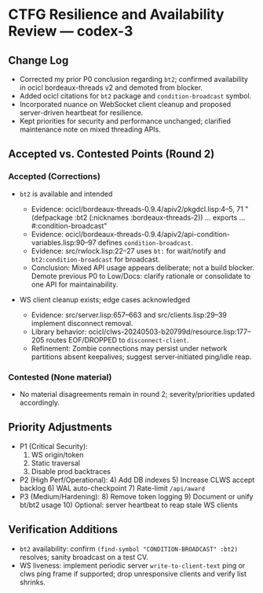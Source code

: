 # CTFG Resilience and Availability Review — codex-3

## Change Log
- Corrected my prior P0 conclusion regarding `bt2`; confirmed availability in ocicl bordeaux-threads v2 and demoted from blocker.
- Added ocicl citations for `bt2` package and `condition-broadcast` symbol.
- Incorporated nuance on WebSocket client cleanup and proposed server-driven heartbeat for resilience.
- Kept priorities for security and performance unchanged; clarified maintenance note on mixed threading APIs.

## Accepted vs. Contested Points (Round 2)

### Accepted (Corrections)
- `bt2` is available and intended
  - Evidence: ocicl/bordeaux-threads-0.9.4/apiv2/pkgdcl.lisp:4–5, 71
    "(defpackage :bt2 (:nicknames :bordeaux-threads-2)) … exports … #:condition-broadcast"
  - Evidence: ocicl/bordeaux-threads-0.9.4/apiv2/api-condition-variables.lisp:90–97 defines `condition-broadcast`.
  - Evidence: src/rwlock.lisp:22–27 uses `bt:` for wait/notify and `bt2:condition-broadcast` for broadcast.
  - Conclusion: Mixed API usage appears deliberate; not a build blocker. Demote previous P0 to Low/Docs: clarify rationale or consolidate to one API for maintainability.

- WS client cleanup exists; edge cases acknowledged
  - Evidence: src/server.lisp:657–663 and src/clients.lisp:29–39 implement disconnect removal.
  - Library behavior: ocicl/clws-20240503-b20799d/resource.lisp:177–205 routes EOF/DROPPED to `disconnect-client`.
  - Refinement: Zombie connections may persist under network partitions absent keepalives; suggest server‑initiated ping/idle reap.

### Contested (None material)
- No material disagreements remain in round 2; severity/priorities updated accordingly.

## Priority Adjustments
- P1 (Critical Security):
  1) WS origin/token
  2) Static traversal
  3) Disable prod backtraces
- P2 (High Perf/Operational):
  4) Add DB indexes
  5) Increase CLWS accept backlog
  6) WAL auto-checkpoint
  7) Rate-limit `/api/award`
- P3 (Medium/Hardening):
  8) Remove token logging
  9) Document or unify bt/bt2 usage
  10) Optional: server heartbeat to reap stale WS clients

## Verification Additions
- `bt2` availability: confirm `(find-symbol "CONDITION-BROADCAST" :bt2)` resolves; sanity broadcast on a test CV.
- WS liveness: implement periodic server `write-to-client-text` ping or clws ping frame if supported; drop unresponsive clients and verify list shrinks.

